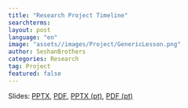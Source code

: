 ```yaml
---
title: "Research Project Timeline"
searchterms:
layout: post
language: "en"
image: "assets//images/Project/GenericLesson.png"
author: SeshanBrothers
categories: Research
tag: Project
featured: false
---
```


Slides:
 <a href="/translations/en-us/Project/ProjectTimeline.pptx">PPTX</a>,
 <a href="/translations/en-us/Project/ProjectTimeline.pdf">PDF</a>,
  <a href="/translations/pt-br/Project/CronogramadePesquisa.pptx">PPTX (pt)</a>,
  <a href="/translations/pt-br/Project/CronogramadePesquisa.pdf">PDF (pt)</a>
